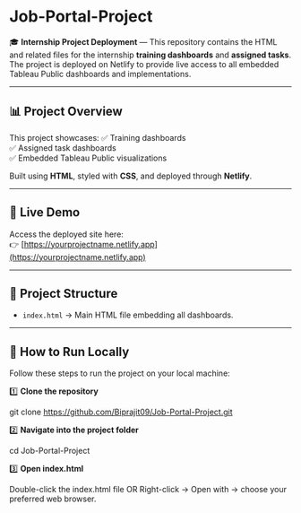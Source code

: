 # Job-Portal-Project

🎓 **Internship Project Deployment** — This repository contains the HTML and related files for the internship **training dashboards** and **assigned tasks**. The project is deployed on Netlify to provide live access to all embedded Tableau Public dashboards and implementations.

---

## 📊 **Project Overview**

This project showcases:
✅ Training dashboards  
✅ Assigned task dashboards  
✅ Embedded Tableau Public visualizations  

Built using **HTML**, styled with **CSS**, and deployed through **Netlify**.

---

## 🔗 **Live Demo**

Access the deployed site here:  
👉 [https://yourprojectname.netlify.app](https://yourprojectname.netlify.app)


---

## 📁 **Project Structure**

- `index.html` → Main HTML file embedding all dashboards.

---

## 🚀 **How to Run Locally**

Follow these steps to run the project on your local machine:

1️⃣ **Clone the repository**

git clone https://github.com/Biprajit09/Job-Portal-Project.git

2️⃣ **Navigate into the project folder**

 cd Job-Portal-Project
 
 3️⃣ **Open index.html**

Double-click the index.html file
OR
Right-click → Open with → choose your preferred web browser.





